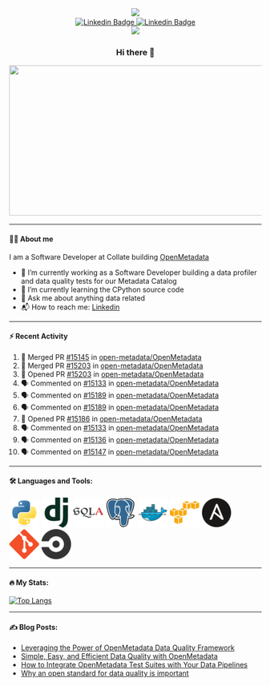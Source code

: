 <div id="header" align="center">
  <img src="https://media.giphy.com/media/5eLDrEaRGHegx2FeF2/giphy.gif" width="100"/>
</div>
<div id="badges" align="center">
  <a href="https://www.linkedin.com/in/teddycrepineau/">
    <img src="https://shields.io/badge/Linkedin-blue?logo=linkedin&logoColor=white&style=for-the-badge" alt="Linkedin Badge"/>
  </a>
  <a href="https://medium.com/@teddycrpineau">
    <img src="https://shields.io/badge/Medium-black?logo=medium&logoColor=white&style=for-the-badge" alt="Linkedin Badge"/>
  </a>
</div>
<div align="center">
  <img src="https://komarev.com/ghpvc/?username=TeddyCr&color=blue&style=flat-square" />
</div>

<h3 align="center">
Hi there 👋
</h3>
<div align="center">
  <img src="https://media.giphy.com/media/L8K62iTDkzGX6/giphy.gif" width="600" height="300"/>
</div>

---

#### :technologist: About me
I am a Software Developer at Collate building <a href="https://open-metadata.org"/>OpenMetadata</a>
- 🔭 I’m currently working as a Software Developer building a data profiler and data quality tests for our Metadata Catalog
- 🐍 I’m currently learning the CPython source code
- 💬 Ask me about anything data related
- 📬 How to reach me: [Linkedin](https://shields.io/badge/Linkedin-blue?logo=linkedin&logoColor=white&style=for-the-badge)

---

#### ⚡️ Recent Activity
<!--START_SECTION:activity-->
1. 🎉 Merged PR [#15145](https://github.com/open-metadata/OpenMetadata/pull/15145) in [open-metadata/OpenMetadata](https://github.com/open-metadata/OpenMetadata)
2. 🎉 Merged PR [#15203](https://github.com/open-metadata/OpenMetadata/pull/15203) in [open-metadata/OpenMetadata](https://github.com/open-metadata/OpenMetadata)
3. 💪 Opened PR [#15203](https://github.com/open-metadata/OpenMetadata/pull/15203) in [open-metadata/OpenMetadata](https://github.com/open-metadata/OpenMetadata)
4. 🗣 Commented on [#15133](https://github.com/open-metadata/OpenMetadata/issues/15133#issuecomment-1946235019) in [open-metadata/OpenMetadata](https://github.com/open-metadata/OpenMetadata)
5. 🗣 Commented on [#15189](https://github.com/open-metadata/OpenMetadata/pull/15189#issuecomment-1946226938) in [open-metadata/OpenMetadata](https://github.com/open-metadata/OpenMetadata)
6. 🗣 Commented on [#15189](https://github.com/open-metadata/OpenMetadata/pull/15189#issuecomment-1946123083) in [open-metadata/OpenMetadata](https://github.com/open-metadata/OpenMetadata)
7. 💪 Opened PR [#15186](https://github.com/open-metadata/OpenMetadata/pull/15186) in [open-metadata/OpenMetadata](https://github.com/open-metadata/OpenMetadata)
8. 🗣 Commented on [#15133](https://github.com/open-metadata/OpenMetadata/issues/15133#issuecomment-1940620944) in [open-metadata/OpenMetadata](https://github.com/open-metadata/OpenMetadata)
9. 🗣 Commented on [#15136](https://github.com/open-metadata/OpenMetadata/pull/15136#issuecomment-1940617378) in [open-metadata/OpenMetadata](https://github.com/open-metadata/OpenMetadata)
10. 🗣 Commented on [#15147](https://github.com/open-metadata/OpenMetadata/pull/15147#issuecomment-1940610915) in [open-metadata/OpenMetadata](https://github.com/open-metadata/OpenMetadata)
<!--END_SECTION:activity-->

---

#### :hammer_and_wrench: Languages and Tools:
<div>
   <img src="https://github.com/devicons/devicon/blob/master/icons/python/python-original.svg" width="60" height="60"/>
   <img src="https://github.com/devicons/devicon/blob/master/icons/django/django-plain.svg" width="60" height="60"/>
   <img src="https://github.com/devicons/devicon/blob/master/icons/sqlalchemy/sqlalchemy-original.svg" width="60" height="60"/>
   <img src="https://github.com/devicons/devicon/blob/master/icons/postgresql/postgresql-original.svg" width="60" height="60"/>
   <img src="https://github.com/devicons/devicon/blob/master/icons/docker/docker-original.svg" width="60" height="60"/>
   <img src="https://github.com/devicons/devicon/blob/master/icons/amazonwebservices/amazonwebservices-original.svg" width="60" height="60"/>
   <img src="https://github.com/devicons/devicon/blob/master/icons/ansible/ansible-original.svg" width="60" height="60"/>
   <img src="https://github.com/devicons/devicon/blob/master/icons/git/git-original.svg" width="60" height="60"/>
   <img src="https://github.com/devicons/devicon/blob/master/icons/circleci/circleci-plain.svg" width="60" height="60"/>
</div>

---

#### 🔥 My Stats:
[![Top Langs](https://github-readme-stats.vercel.app/api/top-langs/?username=TeddyCr&layout=compact&hide=javascript,html,css)](https://github.com/anuraghazra/github-readme-stats)

---

#### ✍️ Blog Posts:
<!-- BLOG-POST-LIST:START -->
- [Leveraging the Power of OpenMetadata Data Quality Framework](https://blog.open-metadata.org/leveraging-the-power-of-openmetadata-data-quality-framework-385ba2d8eaf?source=rss-16e0670af08f------2)
- [Simple, Easy, and Efficient Data Quality with OpenMetadata](https://blog.open-metadata.org/simple-easy-and-efficient-data-quality-with-openmetadata-1c4e7d329364?source=rss-16e0670af08f------2)
- [How to Integrate OpenMetadata Test Suites with Your Data Pipelines](https://blog.open-metadata.org/how-to-integrate-openmetadata-test-suites-with-your-data-pipelines-d83fb55fa494?source=rss-16e0670af08f------2)
- [Why an open standard for data quality is important](https://blog.open-metadata.org/why-are-we-building-a-data-quality-standard-1753fae87259?source=rss-16e0670af08f------2)
<!-- BLOG-POST-LIST:END -->
